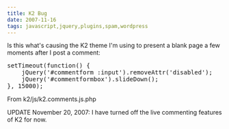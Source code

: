 ```yaml
---
title: K2 Bug
date: 2007-11-16
tags: javascript,jquery,plugins,spam,wordpress
---
```

Is this what's causing the K2 theme I'm using to present a blank page a  few moments after I post a comment:

<pre class="sh_javascript">
setTimeout(function() {
    jQuery('#commentform :input').removeAttr('disabled');
    jQuery('#commentformbox').slideDown();
}, 15000);
</pre>

From k2/js/k2.comments.js.php

UPDATE November 20, 2007: I have turned off the live commenting features of K2 for now.

